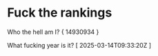 # Fuck the rankings

Who the hell am I?
{ 14930934 }

What fucking year is it?
[ 2025-03-14T09:33:20Z ]

